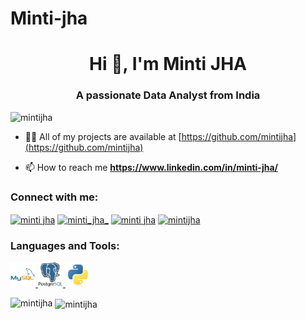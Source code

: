# Minti-jha
<h1 align="center">Hi 👋, I'm Minti JHA</h1>
<h3 align="center">A passionate Data Analyst from India</h3>

<p align="left"> <img src="https://komarev.com/ghpvc/?username=mintijha&label=Profile%20views&color=0e75b6&style=flat" alt="mintijha" /> </p>

- 👨‍💻 All of my projects are available at [https://github.com/mintijha](https://github.com/mintijha)

- 📫 How to reach me **https://www.linkedin.com/in/minti-jha/**

<h3 align="left">Connect with me:</h3>
<p align="left">
<a href="https://linkedin.com/in/minti jha" target="blank"><img align="center" src="https://raw.githubusercontent.com/rahuldkjain/github-profile-readme-generator/master/src/images/icons/Social/linked-in-alt.svg" alt="minti jha" height="30" width="40" /></a>
<a href="https://instagram.com/minti_jha_" target="blank"><img align="center" src="https://raw.githubusercontent.com/rahuldkjain/github-profile-readme-generator/master/src/images/icons/Social/instagram.svg" alt="minti_jha_" height="30" width="40" /></a>
<a href="https://www.hackerrank.com/minti jha" target="blank"><img align="center" src="https://raw.githubusercontent.com/rahuldkjain/github-profile-readme-generator/master/src/images/icons/Social/hackerrank.svg" alt="minti jha" height="30" width="40" /></a>
<a href="https://www.leetcode.com/mintijha" target="blank"><img align="center" src="https://raw.githubusercontent.com/rahuldkjain/github-profile-readme-generator/master/src/images/icons/Social/leet-code.svg" alt="mintijha" height="30" width="40" /></a>
</p>
<h3 align="left">Languages and Tools:</h3>
<p align="left"> <a href="https://www.mysql.com/" target="_blank" rel="noreferrer"> <img src="https://raw.githubusercontent.com/devicons/devicon/master/icons/mysql/mysql-original-wordmark.svg" alt="mysql" width="40" height="40"/> </a> <a href="https://www.postgresql.org" target="_blank" rel="noreferrer"> <img src="https://raw.githubusercontent.com/devicons/devicon/master/icons/postgresql/postgresql-original-wordmark.svg" alt="postgresql" width="40" height="40"/> </a> <a href="https://www.python.org" target="_blank" rel="noreferrer"> <img src="https://raw.githubusercontent.com/devicons/devicon/master/icons/python/python-original.svg" alt="python" width="40" height="40"/> </a> </p>

<p><img align="left" src="https://github-readme-stats.vercel.app/api/top-langs?username=mintijha&show_icons=true&locale=en&layout=compact" alt="mintijha" /></p>

<p>&nbsp;<img align="center" src="https://github-readme-stats.vercel.app/api?username=mintijha&show_icons=true&locale=en" alt="mintijha" /></p>
